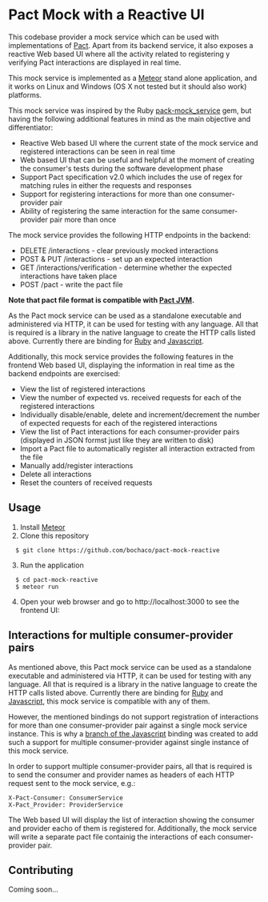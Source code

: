 # Pact Mock with a Reactive UI

This codebase provider a mock service which can be used with implementations of [Pact][pact]. Apart from its backend service, it also exposes a reactive Web based UI where all the activity related to registering y verifying Pact interactions are displayed in real time. 

This mock service is implemented as a [Meteor][meteor] stand alone application, and it works on Linux and Windows (OS X not tested but it should also work) platforms.

This mock service was inspired by the Ruby [pack-mock_service][pack-mock_service] gem, but having the following additional features in mind as the main objective and differentiator:
* Reactive Web based UI where the current state of the mock service and registered interactions can be seen in real time
* Web based UI that can be useful and helpful at the moment of creating the consumer's tests during the software development phase
* Support Pact specification v2.0 which includes the use of regex for matching rules in either the requests and responses
* Support for registering interactions for more than one consumer-provider pair
* Ability of registering the same interaction for the same consumer-provider pair more than once

The mock service provides the following HTTP endpoints in the backend:

* DELETE /interactions - clear previously mocked interactions
* POST & PUT /interactions - set up an expected interaction
* GET /interactions/verification - determine whether the expected interactions have taken place
* POST /pact - write the pact file

**Note that pact file format is compatible with [Pact JVM][pact-jvm].**

As the Pact mock service can be used as a standalone executable and administered via HTTP, it can be used for testing with any language. All that is required is a library in the native language to create the HTTP calls listed above. Currently there are binding for [Ruby][pact] and [Javascript][javascript].

Additionally, this mock service provides the following features in the frontend Web based UI, displaying the information in real time as the backend endpoints are exercised:

* View the list of registered interactions
* View the number of expected vs. received requests for each of the registered interactions
* Individually disable/enable, delete and increment/decrement the number of expected requests for each of the registered interactions
* View the list of Pact interactions for each consumer-provider pairs (displayed in JSON formst just like they are written to disk)
* Import a Pact file to automatically register all interaction extracted from the file
* Manually add/register interactions
* Delete all interactions
* Reset the counters of received requests

## Usage

1. Install [Meteor][meteor-install]
2. Clone this repository
```
  $ git clone https://github.com/bochaco/pact-mock-reactive
```
3. Run the application
```
  $ cd pact-mock-reactive
  $ meteor run
```
4. Open your web browser and go to http://localhost:3000 to see the frontend UI:

## Interactions for multiple consumer-provider pairs

As mentioned above, this Pact mock service can be used as a standalone executable and administered via HTTP, it can be used for testing with any language. All that is required is a library in the native language to create the HTTP calls listed above. Currently there are binding for [Ruby][pact] and [Javascript][javascript], this mock service is compatible with any of them.

However, the mentioned bindings do not support registration of interactions for more than one consumer-provider pair against a single mock service instance. This is why a [branch of the Javascript][javascript-branch] binding was created to add such a support for multiple consumer-provider against  single instance of this mock service.

In order to support multiple consumer-provider pairs, all that is required is to send the consumer and provider names as headers of each HTTP request sent to the mock service, e.g.:
```
X-Pact-Consumer: ConsumerService
X-Pact_Provider: ProviderService
```
The Web based UI will display the list of interaction showing the consumer and provider eacho of them is registered for. Additionally, the mock service will write a separate pact file containig the interactions of each consumer-provider pair.

## Contributing

Coming soon...

[pact]: https://github.com/realestate-com-au/pact
[javascript]: https://github.com/DiUS/pact-consumer-js-dsl
[meteor]: http://www.meteor.com
[meteor-install]: https://www.meteor.com/install
[pack-mock_service]: https://github.com/bethesque/pact-mock_service
[pact-jvm]: https://github.com/DiUS/pact-jvm
[javascript-branch]: https://github.com/bochaco/pact-consumer-js-dsl
